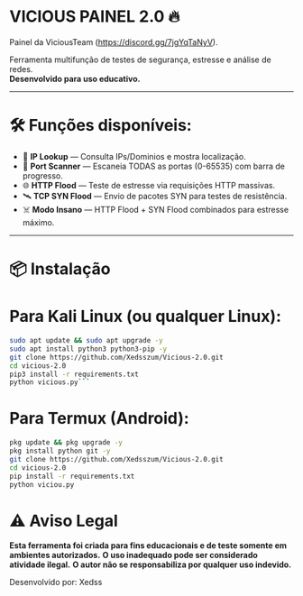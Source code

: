 # VICIOUS PAINEL 2.0 🔥

Painel da ViciousTeam (https://discord.gg/7jgYqTaNyV).

Ferramenta multifunção de testes de segurança, estresse e análise de redes.  
**Desenvolvido para uso educativo.**

---

# 🛠 Funções disponíveis:

- 🔎 **IP Lookup** — Consulta IPs/Dominios e mostra localização.
- 🚪 **Port Scanner** — Escaneia TODAS as portas (0-65535) com barra de progresso.
- 🌐 **HTTP Flood** — Teste de estresse via requisições HTTP massivas.
- 🛰️ **TCP SYN Flood** — Envio de pacotes SYN para testes de resistência.
- ☠️ **Modo Insano** — HTTP Flood + SYN Flood combinados para estresse máximo.

---

# 📦 Instalação

# Para Kali Linux (ou qualquer Linux):

```bash
sudo apt update && sudo apt upgrade -y
sudo apt install python3 python3-pip -y
git clone https://github.com/Xedsszum/Vicious-2.0.git
cd vicious-2.0
pip3 install -r requirements.txt
python vicious.py```
```
# Para Termux (Android):

```bash
pkg update && pkg upgrade -y
pkg install python git -y
git clone https://github.com/Xedsszum/Vicious-2.0.git
cd vicious-2.0
pip install -r requirements.txt
python viciou.py
```

# ⚠️ Aviso Legal

**Esta ferramenta foi criada para fins educacionais e de teste somente em ambientes autorizados.**
**O uso inadequado pode ser considerado atividade ilegal.**
**O autor não se responsabiliza por qualquer uso indevido.**

Desenvolvido por: Xedss

